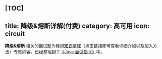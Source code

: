 [TOC]
---
title: 降级&熔断详解(付费)
category: 高可用
icon: circuit
---

**降级&熔断** 相关的面试题为我的[知识星球](https://javaguide.cn/about-the-author/zhishixingqiu-two-years.html)（点击链接即可查看详细介绍以及加入方法）专属内容，已经整理到了[《Java 面试指北》](https://javaguide.cn/zhuanlan/java-mian-shi-zhi-bei.html)中。

<!-- @include: @planet.snippet.md -->

<!-- @include: @article-footer.snippet.md -->
